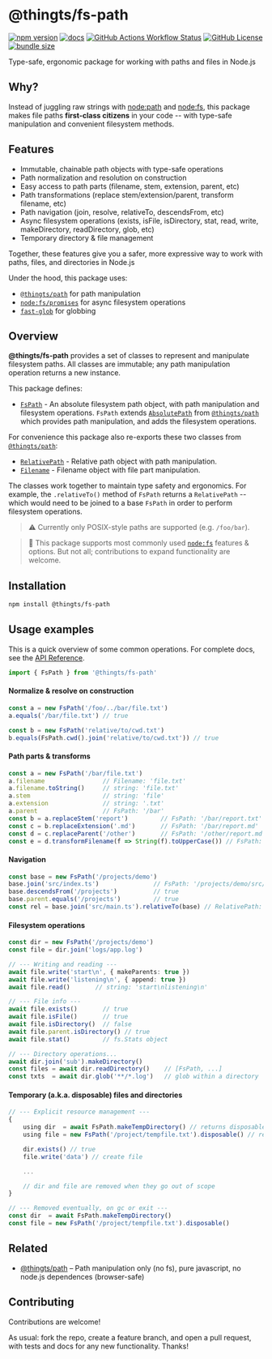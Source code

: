 # @thingts/fs-path

[![npm version](https://img.shields.io/npm/v/@thingts/fs-path.svg)](https://www.npmjs.com/package/@thingts/fs-path)
[![docs](https://img.shields.io/badge/docs-typedoc-blue)](https://thingts.github.io/fs-path/)
[![GitHub Actions Workflow Status](https://img.shields.io/github/actions/workflow/status/thingts/fs-path/ci.yml)](https://github.com/thingts/fs-path/actions/workflows/ci.yml)
[![GitHub License](https://img.shields.io/github/license/thingts/fs-path)](LICENSE)
[![bundle size](https://img.shields.io/bundlephobia/minzip/@thingts/fs-path)](https://bundlephobia.com/package/@thingts/fs-path)


Type-safe, ergonomic package for working with paths and files in Node.js

## Why?

Instead of juggling raw strings with
[node:path](https://nodejs.org/api/path.html) and
[node:fs](https://nodejs.org/api/fs.html), this package makes file paths
**first-class citizens** in your code -- with type-safe manipulation and
convenient filesystem methods.

## Features

* Immutable, chainable path objects with type-safe operations
* Path normalization and resolution on construction
* Easy access to path parts (filename, stem, extension, parent, etc)
* Path transformations (replace stem/extension/parent, transform filename, etc)
* Path navigation (join, resolve, relativeTo, descendsFrom, etc)
* Async filesystem operations (exists, isFile, isDirectory, stat, read, write, makeDirectory, readDirectory, glob, etc)
* Temporary directory & file management

Together, these features give you a safer, more expressive way to work with
paths, files, and directories in Node.js

Under the hood, this package uses:

* [`@thingts/path`](https://github.com/thingts/path) for path manipulation
* [`node:fs/promises`](https://nodejs.org/api/fs/promises.html) for async filesystem operations
* [`fast-glob`](https://www.npmjs.com/package/fast-glob) for globbing


## Overview

**@thingts/fs-path** provides a set of classes to represent and manipulate
filesystem paths.  All classes are immutable; any path manipulation
operation returns a new instance.

This package defines:

* [`FsPath`](https://thingts.github.io/fs-path/classes/FsPath.html) - An
  absolute filesystem path object, with path manipulation and filesystem
  operations.  `FsPath` extends
  [`AbsolutePath`](https://thingts.github.io/path/classes/AbsolutePath.html)
  from [`@thingts/path`](https://github.com/thingts/path) which provides
  path manipulation, and adds the filesystem operations.

For convenience this package also re-exports these two classes from
[`@thingts/path`](https://github.com/thingts/path):

* [`RelativePath`](https://thingts.github.io/path/classes/RelativePath.html) - Relative path object with path manipulation.
* [`Filename`](https://thingts.github.io/path/classes/Filename.html) - Filename object with file part manipulation.

The classes work together to maintain type safety and ergonomics.  For
example, the `.relativeTo()` method of `FsPath` returns a `RelativePath`
-- which would need to be joined to a base `FsPath` in order to
perform filesystem operations.

> ⚠️ Currently only POSIX-style paths are supported (e.g. `/foo/bar`).

> 🔧 This package supports most commonly used [`node:fs`](https://nodejs.org/api/fs.html) features & options.  But not all; contributions to expand functionality are welcome.


## Installation

```bash
npm install @thingts/fs-path
```

## Usage examples

This is a quick overview of some common operations. For complete docs, see the [API Reference](https://thingts.github.io/fs-path).


```typescript
import { FsPath } from '@thingts/fs-path'
``` 

#### Normalize & resolve on construction

```typescript
const a = new FsPath('/foo/../bar/file.txt')
a.equals('/bar/file.txt') // true

const b = new FsPath('relative/to/cwd.txt')
b.equals(FsPath.cwd().join('relative/to/cwd.txt')) // true
```

#### Path parts & transforms

```typescript
const a = new FsPath('/bar/file.txt')
a.filename                // Filename: 'file.txt'
a.filename.toString()     // string: 'file.txt'
a.stem                    // string: 'file'
a.extension               // string: '.txt'
a.parent                  // FsPath: '/bar'
const b = a.replaceStem('report')         // FsPath: '/bar/report.txt'
const c = b.replaceExtension('.md')       // FsPath: '/bar/report.md'
const d = c.replaceParent('/other')       // FsPath: '/other/report.md'
const e = d.transformFilename(f => String(f).toUpperCase()) // FsPath: '/other/REPORT.MD'
```

#### Navigation

```typescript
const base = new FsPath('/projects/demo')
base.join('src/index.ts')               // FsPath: '/projects/demo/src/index.ts'
base.descendsFrom('/projects')          // true
base.parent.equals('/projects')         // true
const rel = base.join('src/main.ts').relativeTo(base) // RelativePath: 'src/main.ts'
```

#### Filesystem operations

```typescript
const dir = new FsPath('/projects/demo')
const file = dir.join('logs/app.log')

// --- Writing and reading ---
await file.write('start\n', { makeParents: true })
await file.write('listening\n', { append: true })
await file.read()       // string: 'start\nlistening\n'

// --- File info ---
await file.exists()       // true
await file.isFile()       // true
await file.isDirectory()  // false
await file.parent.isDirectory() // true
await file.stat()         // fs.Stats object

// --- Directory operations...
await dir.join('sub').makeDirectory()
const files = await dir.readDirectory()    // [FsPath, ...]
const txts  = await dir.glob('**/*.log')   // glob within a directory
```

#### Temporary (a.k.a. disposable) files and directories

```typescript
// --- Explicit resource management ---
{
    using dir  = await FsPath.makeTempDirectory() // returns disposable directory
    using file = new FsPath('/project/tempfile.txt').disposable() // register for disposal

    dir.exists() // true
    file.write('data') // create file

    ...

    // dir and file are removed when they go out of scope
}

// --- Removed eventually, on gc or exit ---
const dir  = await FsPath.makeTempDirectory() 
const file = new FsPath('/project/tempfile.txt').disposable()
```

## Related

* [@thingts/path](https://github.com/thingts/path) – Path manipulation only (no fs), pure javascript, no node.js dependences (browser-safe)

## Contributing

Contributions are welcome!

As usual: fork the repo, create a feature branch, and open a
pull request, with tests and docs for any new functionality.  Thanks!
